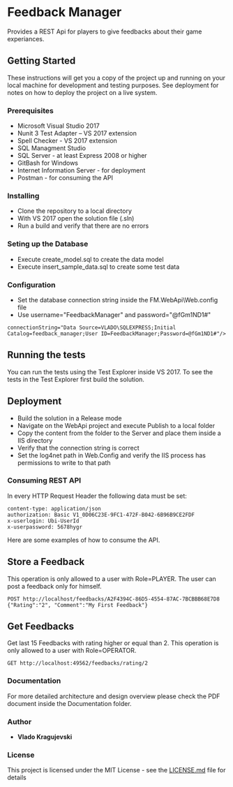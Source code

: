 # Feedback Manager

Provides a REST Api for players to give feedbacks about their game experiances. 

## Getting Started

These instructions will get you a copy of the project up and running on your local machine for development and testing purposes. See deployment for notes on how to deploy the project on a live system.

### Prerequisites

* Microsoft Visual Studio 2017
* Nunit 3 Test Adapter – VS 2017 extension
* Spell Checker - VS 2017 extension
* SQL Managment Studio
* SQL Server - at least Express 2008 or higher
* GitBash for Windows
* Internet Information Server - for deployment
* Postman - for consuming the API

### Installing

* Clone the repository to a local directory
* With VS 2017 open the solution file (.sln)
* Run a build and verify that there are no errors

### Seting up the Database

* Execute create_model.sql to create the data model 
* Execute insert_sample_data.sql to create some test data

### Configuration

* Set the database connection string inside the FM.WebApi\Web.config file
* Use username="FeedbackManager" and password="@fGm1ND1#"
```
connectionString="Data Source=VLADO\SQLEXPRESS;Initial Catalog=feedback_manager;User ID=FeedbackManager;Password=@fGm1ND1#"/>
```

## Running the tests

You can run the tests using the Test Explorer inside VS 2017. To see the tests in the Test Explorer first build the solution.

## Deployment

* Build the solution in a Release mode
* Navigate on the WebApi project and execute Publish to a local folder
* Copy the content from the folder to the Server and place them inside a IIS directory
* Verify that the connection string is correct
* Set the log4net path in Web.Config and verify the IIS process has permissions to write to that path 

### Consuming REST API

In every HTTP Request Header the following data must be set:

```
content-type: application/json
authorization: Basic V1_0D06C23E-9FC1-472F-B042-6B96B9CE2FDF
x-userlogin: Ubi-UserId
x-userpassword: 5678hygr
```

Here are some examples of how to consume the API.

## Store a Feedback

This operation is only allowed to a user with Role=PLAYER. The user can post a feedback only for himself.
```
POST http://localhost/feedbacks/A2F4394C-86D5-4554-87AC-7BCBBB68E7D8
{"Rating":"2", "Comment":"My First Feedback"}
```

## Get Feedbacks

Get last 15 Feedbacks with rating higher or equal than 2. 
This operation is only allowed to a user with Role=OPERATOR.
```
GET http://localhost:49562/feedbacks/rating/2
```

### Documentation

For more detailed architecture and design overview please check the PDF document inside the Documentation folder.

### Author

* **Vlado Kragujevski** 

### License

This project is licensed under the MIT License - see the [LICENSE.md](LICENSE.md) file for details